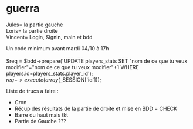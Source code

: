 # guerra

Jules= la partie gauche <br>
Loris= la partie droite <br>
Vincent= Login, Signin, main et bdd <br>

Un code minimum avant mardi 04/10 à 17h <br> <br>
$req = $bdd->prepare('UPDATE players_stats SET "nom de ce que tu veux modifier"="nom de ce que tu veux modifier"+1 WHERE players.id=players_stats.player_id');<br>
$req->execute(array($_SESSION['id'])); 


Liste de trucs a faire :

- Cron
- Récup des résultats de la partie de droite et mise en BDD = CHECK
- Barre du haut mais tkt 
- Partie de Gauche ???

